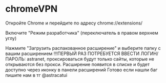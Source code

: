 # chromeVPN
Откройте Chrome и перейдите по адресу chrome://extensions/

Включите "Режим разработчика" (переключатель в правом верхнем углу)

Нажмите "Загрузить распакованное расширение" и выберите папку с вашим расширением
!!!ПЕРВЫЙ РАЗ ПОТРЕБУЕТСЯ ВВЕСТИ ЛОГИН/ПАРОЛЬ: astranet, проксироваться будут только сайты, которые не открываются без прокси.
Расширение появится в списке и будет доступно через иконку в панели расширений 
Готово если нашли баг пишите нам в тг @astracatui
